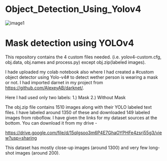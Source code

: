 # Object_Detection_Using_Yolov4
![image1](https://user-images.githubusercontent.com/78642104/171057390-cf4d720b-1e0d-4e29-8055-59d80e71904b.png)

# Mask detection using YOLOv4
This repository contains the 4 custom files needed. (i.e. yolov4-custom.cfg, obj.data, obj.names and process.py) except obj.zip(labeled images).

I hade uploaded my colab notebook also where I had created a #custom object detector using Yolo-v4# to detect wether person is wearing a mask or not. I had imported darnet in my project from https://github.com/AlexeyAB/darknet/.

Here I had used only two labels:
1.) Mask
2.) Without Mask

The obj.zip file contains 1510 images along with their YOLO labeled text files. I have labeled around 1350 of these and downloaded 149 labeled images from roboflow. I have given the links for my dataset sources at the bottom. You can download it from my drive - 

https://drive.google.com/file/d/15qIgsoo3m6P4E7GhaOYPHFe4zsrj55g3/view?usp=sharing

This dataset has mostly close-up images (around 1300) and very few long-shot images (around 200). 

